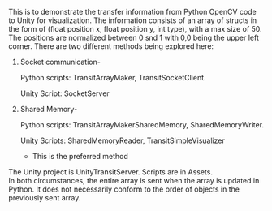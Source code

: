 This is to demonstrate the transfer information from Python OpenCV code to Unity for visualization.
The information consists of an array of structs in the form of (float position x, float position y, int type),
with a max size of 50. The positions are normalized between 0 snd 1 with 0,0 being the upper left corner.
There are two different methods being explored here:
1) Socket communication-
   
   Python scripts: TransitArrayMaker, TransitSocketClient.
     
   Unity Script: SocketServer
   
2) Shared Memory-
 
   Python scripts: TransitArrayMakerSharedMemory, SharedMemoryWriter.
   
   Unity Scripts: SharedMemoryReader, TransitSimpleVisualizer   
   * This is the preferred method

The Unity project is UnityTransitServer. Scripts are in Assets.   
In both circumstances, the entire array is sent when the array is updated in Python. It does not necessarily conform 
to the order of objects in the previously sent array.
